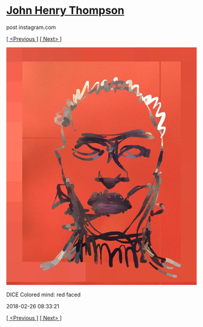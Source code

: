 # [John Henry Thompson](../README.md)
post instagram.com

[[ <Previous ]](2018-03-02-2.md) [[ Next> ]](2018-02-24-1.md)

[![](../media/2018-02-26/DICE-Colored-mind-red-faced.jpg)](../README.md)

DICE Colored mind: red faced

2018-02-26 08:33:21

[[ <Previous ]](2018-03-02-2.md) [[ Next> ]](2018-02-24-1.md)